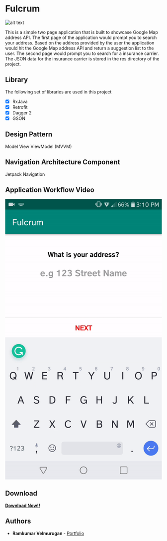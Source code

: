 # Fulcrum

![alt text](http://icons.iconarchive.com/icons/alecive/flatwoken/128/Apps-Google-Maps-icon.png)


This is a simple two page application that is built to showcase Google Map address API. The first page of the application would prompt you to search your address. Based on the address provided by the user the application would hit the Google Map address API and return a suggestion list to the user. The second page would prompt you to search for a insurance carrier. The JSON data for the insurance carrier is stored in the res directory of the project. 

## Library
The following set of libraries are used in this project

- [x] RxJava
- [x] Retrofit
- [x] Dagger 2
- [x] GSON

## Design Pattern
 Model View ViewModel (MVVM)

## Navigation Architecture Component
Jetpack Navigation

## Application Workflow Video
![](sample_video.gif)

## Download
<strong>
<a href="https://github.com/spkdroid/Fulcrum/blob/master/app-debug.apk">Download Now!!</a>
</strong>

## Authors

* **Ramkumar Velmurugan** - <a href="http://www.spkdroid.com/CV/">Portfolio</a>


